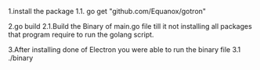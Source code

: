 1.install the package
1.1. go get "github.com/Equanox/gotron"

2.go build
2.1.Build the Binary of main.go file till it not installing all packages
that program require to run the golang script.

3.After installing done of Electron you were able to run the binary file
3.1 ./binary

